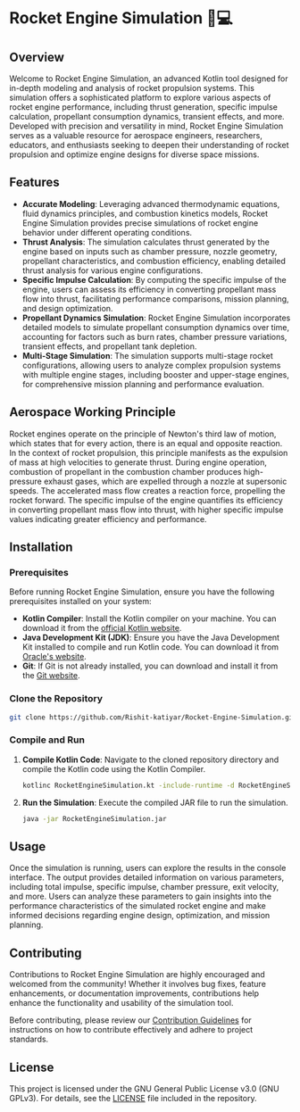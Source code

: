 # Rocket Engine Simulation 🚀💻

## Overview
Welcome to Rocket Engine Simulation, an advanced Kotlin tool designed for in-depth modeling and analysis of rocket propulsion systems. This simulation offers a sophisticated platform to explore various aspects of rocket engine performance, including thrust generation, specific impulse calculation, propellant consumption dynamics, transient effects, and more. Developed with precision and versatility in mind, Rocket Engine Simulation serves as a valuable resource for aerospace engineers, researchers, educators, and enthusiasts seeking to deepen their understanding of rocket propulsion and optimize engine designs for diverse space missions.

## Features
- **Accurate Modeling**: Leveraging advanced thermodynamic equations, fluid dynamics principles, and combustion kinetics models, Rocket Engine Simulation provides precise simulations of rocket engine behavior under different operating conditions.
- **Thrust Analysis**: The simulation calculates thrust generated by the engine based on inputs such as chamber pressure, nozzle geometry, propellant characteristics, and combustion efficiency, enabling detailed thrust analysis for various engine configurations.
- **Specific Impulse Calculation**: By computing the specific impulse of the engine, users can assess its efficiency in converting propellant mass flow into thrust, facilitating performance comparisons, mission planning, and design optimization.
- **Propellant Dynamics Simulation**: Rocket Engine Simulation incorporates detailed models to simulate propellant consumption dynamics over time, accounting for factors such as burn rates, chamber pressure variations, transient effects, and propellant tank depletion.
- **Multi-Stage Simulation**: The simulation supports multi-stage rocket configurations, allowing users to analyze complex propulsion systems with multiple engine stages, including booster and upper-stage engines, for comprehensive mission planning and performance evaluation.

## Aerospace Working Principle
Rocket engines operate on the principle of Newton's third law of motion, which states that for every action, there is an equal and opposite reaction. In the context of rocket propulsion, this principle manifests as the expulsion of mass at high velocities to generate thrust. During engine operation, combustion of propellant in the combustion chamber produces high-pressure exhaust gases, which are expelled through a nozzle at supersonic speeds. The accelerated mass flow creates a reaction force, propelling the rocket forward. The specific impulse of the engine quantifies its efficiency in converting propellant mass flow into thrust, with higher specific impulse values indicating greater efficiency and performance.

## Installation

### Prerequisites
Before running Rocket Engine Simulation, ensure you have the following prerequisites installed on your system:
- **Kotlin Compiler**: Install the Kotlin compiler on your machine. You can download it from the [official Kotlin website](https://kotlinlang.org/docs/command-line.html).
- **Java Development Kit (JDK)**: Ensure you have the Java Development Kit installed to compile and run Kotlin code. You can download it from [Oracle's website](https://www.oracle.com/java/technologies/javase-jdk11-downloads.html).
- **Git**: If Git is not already installed, you can download and install it from the [Git website](https://git-scm.com/book/en/v2/Getting-Started-Installing-Git).

### Clone the Repository
```bash
git clone https://github.com/Rishit-katiyar/Rocket-Engine-Simulation.git
```

### Compile and Run
1. **Compile Kotlin Code**: Navigate to the cloned repository directory and compile the Kotlin code using the Kotlin Compiler.
    ```bash
    kotlinc RocketEngineSimulation.kt -include-runtime -d RocketEngineSimulation.jar
    ```
2. **Run the Simulation**: Execute the compiled JAR file to run the simulation.
    ```bash
    java -jar RocketEngineSimulation.jar
    ```

## Usage
Once the simulation is running, users can explore the results in the console interface. The output provides detailed information on various parameters, including total impulse, specific impulse, chamber pressure, exit velocity, and more. Users can analyze these parameters to gain insights into the performance characteristics of the simulated rocket engine and make informed decisions regarding engine design, optimization, and mission planning.

## Contributing
Contributions to Rocket Engine Simulation are highly encouraged and welcomed from the community! Whether it involves bug fixes, feature enhancements, or documentation improvements, contributions help enhance the functionality and usability of the simulation tool.

Before contributing, please review our [Contribution Guidelines](CONTRIBUTING.md) for instructions on how to contribute effectively and adhere to project standards.

## License
This project is licensed under the GNU General Public License v3.0 (GNU GPLv3). For details, see the [LICENSE](LICENSE) file included in the repository.
